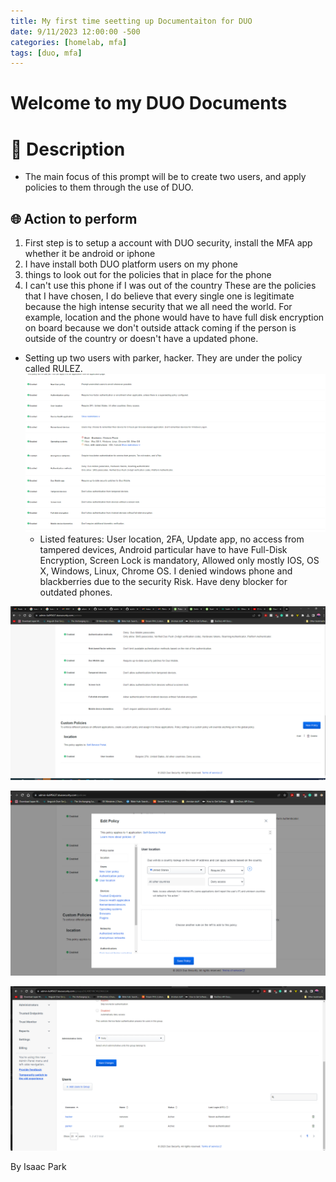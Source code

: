 ```yaml
---
title: My first time seetting up Documentaiton for DUO
date: 9/11/2023 12:00:00 -500
categories: [homelab, mfa]
tags: [duo, mfa]
---
```



# Welcome to my DUO Documents
# 🧾 Description
- The main focus of this prompt will be to create two users, and apply policies to them through the use of DUO. 

## 🌐 Action to perform 
1.  First step is to setup a account with DUO security, install the MFA app whether it be android or iphone
2. I have install both DUO platform users on my phone
3. things to look out for the policies that in place for the phone
4. I can't use this phone if I was out of the country 
 These are the policies that I have chosen, I do believe that every single one is legitimate because the high intense security that we all need the world. For example, location and the phone would have to have full disk encryption on board because we don't outside attack coming if the person is outside of the country or doesn't have a updated phone. 
- Setting up two users with parker, hacker. They are under the policy called RULEZ. 
![Alt text](photos/Hada_group_policies2.png)
	- Listed features: User location, 2FA, Update app, no access from tampered devices, Android particular have to have Full-Disk Encryption, Screen Lock is mandatory, Allowed only mostly IOS, OS X, Windows, Linux, Chrome OS. I denied windows phone and blackberries due to the security Risk. Have deny blocker for outdated phones. 

![Alt text](photos/Hada_prompt1.png)

![Alt text](photos/Hada_group_polices.png)

![Alt text](photos/Hada_prompt_group_users.png)

By Isaac Park 